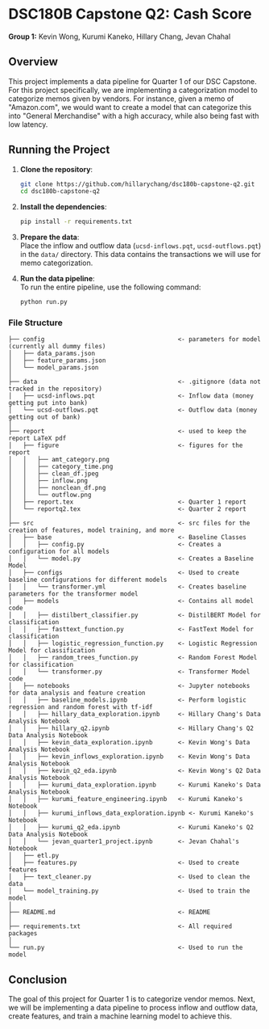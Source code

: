 # DSC180B Capstone Q2: Cash Score

**Group 1:** Kevin Wong, Kurumi Kaneko, Hillary Chang, Jevan Chahal

## Overview

This project implements a data pipeline for Quarter 1 of our DSC Capstone. For this project specifically, we are implementing a categorization model to categorize memos given by vendors. For instance, given a memo of "Amazon.com", we would want to create a model that can categorize this into "General Merchandise" with a high accuracy, while also being fast with low latency.

## Running the Project

1. **Clone the repository**:
    ```bash
    git clone https://github.com/hillarychang/dsc180b-capstone-q2.git
    cd dsc180b-capstone-q2
    ```

2. **Install the dependencies**:
    ```bash
    pip install -r requirements.txt
    ```

3. **Prepare the data**:  
    Place the inflow and outflow data (`ucsd-inflows.pqt`, `ucsd-outflows.pqt`) in the `data/` directory. This data contains the transactions we will use for memo categorization.

4. **Run the data pipeline**:  
    To run the entire pipeline, use the following command:
    ```bash
    python run.py
    ```

### File Structure

```
├── config                                     <- parameters for model (currently all dummy files)
│   ├── data_params.json     
│   ├── feature_params.json
│   └── model_params.json
│
├── data                                       <- .gitignore (data not tracked in the repository)
│   ├── ucsd-inflows.pqt                       <- Inflow data (money getting put into bank)
│   └── ucsd-outflows.pqt                      <- Outflow data (money getting out of bank)   
│
├── report                                     <- used to keep the report LaTeX pdf
│   ├── figure                                 <- figures for the report
│   │   ├── amt_category.png       
│   │   ├── category_time.png
│   │   ├── clean_df.jpeg
│   │   ├── inflow.png
│   │   ├── nonclean_df.png  
│   │   └── outflow.png        
│   ├── report.tex                             <- Quarter 1 report
│   └── reportq2.tex                           <- Quarter 2 report
│
├── src                                        <- src files for the creation of features, model training, and more
│   ├── base                                   <- Baseline Classes
│   │   ├── config.py                          <- Creates a configuration for all models
│   │   └── model.py                           <- Creates a Baseline Model
│   ├── configs                                <- Used to create baseline configurations for different models
│   │   └── transformer.yml                    <- Creates baseline parameters for the transformer model
│   ├── models                                 <- Contains all model code
│   │   ├── distilbert_classifier.py           <- DistilBERT Model for classification
│   │   ├── fasttext_function.py               <- FastText Model for classification
│   │   ├── logistic_regression_function.py    <- Logistic Regression Model for classification
│   │   ├── random_trees_function.py           <- Random Forest Model for classification
│   │   └── transformer.py                     <- Transformer Model code
│   ├── notebooks                              <- Jupyter notebooks for data analysis and feature creation
│   │   ├── baseline_models.ipynb              <- Perform logistic regression and random forest with tf-idf
│   │   ├── hillary_data_exploration.ipynb     <- Hillary Chang's Data Analysis Notebook
│   │   ├── hillary_q2.ipynb                   <- Hillary Chang's Q2 Data Analysis Notebook
│   │   ├── kevin_data_exploration.ipynb       <- Kevin Wong's Data Analysis Notebook
│   │   ├── kevin_inflows_exploration.ipynb    <- Kevin Wong's Data Analysis Notebook
│   │   ├── kevin_q2_eda.ipynb                 <- Kevin Wong's Q2 Data Analysis Notebook
│   │   ├── kurumi_data_exploration.ipynb      <- Kurumi Kaneko's Data Analysis Notebook
│   │   ├── kurumi_feature_engineering.ipynb   <- Kurumi Kaneko's Notebook
│   │   ├── kurumi_inflows_data_exploration.ipynb <- Kurumi Kaneko's Notebook
│   │   ├── kurumi_q2_eda.ipynb                <- Kurumi Kaneko's Q2 Data Analysis Notebook
│   │   └── jevan_quarter1_project.ipynb       <- Jevan Chahal's Notebook
│   ├── etl.py       
│   ├── features.py                            <- Used to create features
│   ├── text_cleaner.py                        <- Used to clean the data 
│   └── model_training.py                      <- Used to train the model
│
├── README.md                                  <- README
│
├── requirements.txt                           <- All required packages
│
└── run.py                                     <- Used to run the model
```

## Conclusion
The goal of this project for Quarter 1 is to categorize vendor memos. Next, we will be implementing a data pipeline to process inflow and outflow data, create features, and train a machine learning model to achieve this.
